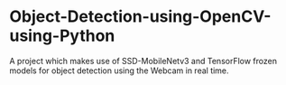 # Object-Detection-using-OpenCV-using-Python
A project which makes use of SSD-MobileNetv3 and TensorFlow frozen models for object detection using the Webcam in real time.
